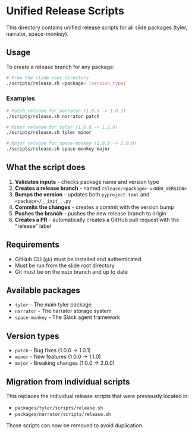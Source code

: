 # Unified Release Scripts

This directory contains unified release scripts for all slide packages (tyler, narrator, space-monkey).

## Usage

To create a release branch for any package:

```bash
# From the slide root directory
./scripts/release.sh <package> [version_type]
```

### Examples

```bash
# Patch release for narrator (1.0.0 -> 1.0.1)
./scripts/release.sh narrator patch

# Minor release for tyler (1.0.0 -> 1.1.0)
./scripts/release.sh tyler minor

# Major release for space-monkey (1.0.0 -> 2.0.0)
./scripts/release.sh space-monkey major
```

## What the script does

1. **Validates inputs** - checks package name and version type
2. **Creates a release branch** - named `release/<package>-v<NEW_VERSION>`
3. **Bumps the version** - updates both `pyproject.toml` and `<package>/__init__.py`
4. **Commits the changes** - creates a commit with the version bump
5. **Pushes the branch** - pushes the new release branch to origin
6. **Creates a PR** - automatically creates a GitHub pull request with the "release" label

## Requirements

- GitHub CLI (`gh`) must be installed and authenticated
- Must be run from the slide root directory
- Git must be on the `main` branch and up to date

## Available packages

- `tyler` - The main tyler package
- `narrator` - The narrator storage system
- `space-monkey` - The Slack agent framework

## Version types

- `patch` - Bug fixes (1.0.0 -> 1.0.1)
- `minor` - New features (1.0.0 -> 1.1.0)
- `major` - Breaking changes (1.0.0 -> 2.0.0)

## Migration from individual scripts

This replaces the individual release scripts that were previously located in:
- `packages/tyler/scripts/release.sh`
- `packages/narrator/scripts/release.sh`

Those scripts can now be removed to avoid duplication. 